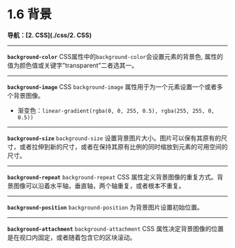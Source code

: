 # 1.6 背景

**导航：[2. CSS](./css/2. CSS)**

---

**`background-color`**
CSS属性中的`background-color`会设置元素的背景色, 属性的值为颜色值或关键字”transparent”二者选其一。

---

**`background-image`**
CSS `background-image` 属性用于为一个元素设置一个或者多个背景图像。

* 渐变色：`linear-gradient(rgba(0, 0, 255, 0.5), rgba(255, 255, 0, 0.5))`

---

**`background-size`**
`background-size` 设置背景图片大小。图片可以保有其原有的尺寸，或者拉伸到新的尺寸，或者在保持其原有比例的同时缩放到元素的可用空间的尺寸。

---

**`background-repeat`**
`background-repeat` CSS 属性定义背景图像的重复方式。背景图像可以沿着水平轴，垂直轴，两个轴重复，或者根本不重复。

---

**`background-position`**
`background-position` 为背景图片设置初始位置。

---

**`background-attachment`**
`background-attachment` CSS 属性决定背景图像的位置是在视口内固定，或者随着包含它的区块滚动。

